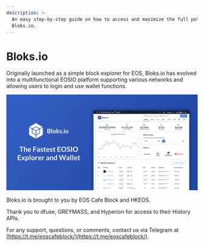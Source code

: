 ```yaml
---
description: >-
  An easy step-by-step guide on how to access and maximize the full potential of
  Bloks.io.
---
```


# Bloks.io

Originally launched as a simple block explorer for EOS, Bloks.io has evolved into a multifunctional EOSIO platform supporting various networks and allowing users to login and use wallet functions. 

![](.gitbook/assets/image%20%2857%29.png)



Bloks.io is brought to you by EOS Cafe Block and HKEOS. 

Thank you to dfuse, GREYMASS, and Hyperion for access to their History APIs.

For any support, questions, or comments, contact us via Telegram at [https://t.me/eoscafeblock/](https://t.me/eoscafeblock/). 

